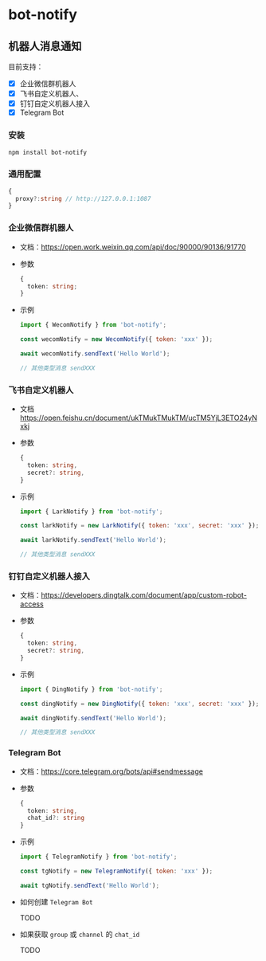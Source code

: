 # bot-notify

## 机器人消息通知

目前支持：

- [x] 企业微信群机器人
- [x] 飞书自定义机器人、
- [x] 钉钉自定义机器人接入
- [x] Telegram Bot

### 安装

```bash
npm install bot-notify
```

### 通用配置

```ts
{
  proxy?:string // http://127.0.0.1:1087
}
```

### 企业微信群机器人

- 文档：<https://open.work.weixin.qq.com/api/doc/90000/90136/91770>

- 参数

  ```ts
  {
    token: string;
  }
  ```

- 示例

  ```js
  import { WecomNotify } from 'bot-notify';

  const wecomNotify = new WecomNotify({ token: 'xxx' });

  await wecomNotify.sendText('Hello World');

  // 其他类型消息 sendXXX
  ```

### 飞书自定义机器人

- 文档 <https://open.feishu.cn/document/ukTMukTMukTM/ucTM5YjL3ETO24yNxkj>

- 参数

  ```ts
  {
    token: string,
    secret?: string,
  }
  ```

- 示例

  ```js
  import { LarkNotify } from 'bot-notify';

  const larkNotify = new LarkNotify({ token: 'xxx', secret: 'xxx' });

  await larkNotify.sendText('Hello World');

  // 其他类型消息 sendXXX
  ```

### 钉钉自定义机器人接入

- 文档：<https://developers.dingtalk.com/document/app/custom-robot-access>

- 参数

  ```ts
  {
    token: string,
    secret?: string,
  }
  ```

- 示例

  ```js
  import { DingNotify } from 'bot-notify';

  const dingNotify = new DingNotify({ token: 'xxx', secret: 'xxx' });

  await dingNotify.sendText('Hello World');

  // 其他类型消息 sendXXX
  ```

### Telegram Bot

- 文档：<https://core.telegram.org/bots/api#sendmessage>

- 参数

  ```ts
  {
    token: string,
    chat_id?: string
  }
  ```

- 示例

  ```js
  import { TelegramNotify } from 'bot-notify';

  const tgNotify = new TelegramNotify({ token: 'xxx' });

  await tgNotify.sendText('Hello World');
  ```

- 如何创建 `Telegram Bot`

  TODO

- 如果获取 `group` 或 `channel` 的 `chat_id`

  TODO
